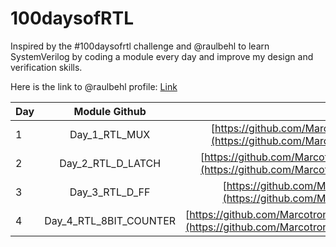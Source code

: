 # 100daysofRTL
Inspired by the #100daysofrtl challenge and @raulbehl to learn SystemVerilog by coding a module every day and improve my design and verification skills.

Here is the link to @raulbehl profile: [Link](https://github.com/raulbehl)

| Day  | Module Github  | Link|
| :------------ |:---------------:| :-----:|
| 1     | Day_1_RTL_MUX| [https://github.com/Marcotronics/100daysofRTL/tree/main/001_RTL_MUX](https://github.com/Marcotronics/100daysofRTL/tree/main/001_RTL_MUX) |
| 2    | Day_2_RTL_D_LATCH| [https://github.com/Marcotronics/100daysofRTL/tree/main/002_RTL_D_LATCH](https://github.com/Marcotronics/100daysofRTL/tree/main/002_RTL_D_LATCH) |
| 3    | Day_3_RTL_D_FF| [https://github.com/Marcotronics/100daysofRTL/tree/main/003_D_FF](https://github.com/Marcotronics/100daysofRTL/tree/main/003_D_FF) |
| 4   | Day_4_RTL_8BIT_COUNTER| [https://github.com/Marcotronics/100daysofRTL/tree/main/004_RTL_8BIT_COUNTER](https://github.com/Marcotronics/100daysofRTL/tree/main/004_RTL_8BIT_COUNTER) |